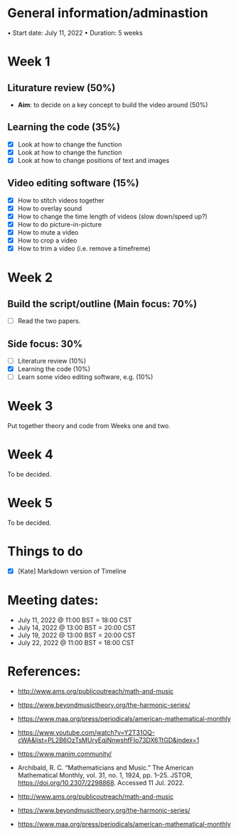 # General information/adminastion
• Start date: July 11, 2022
• Duration: 5 weeks

# Week 1
## Liturature review (50%)
+ **Aim**: to decide on a key concept to build the video around (50%)

## Learning the code (35%)
- [x] Look at how to change the function
- [x] Look at how to change the function
- [x] Look at how to change positions of text and images
## Video editing software (15%)
- [x] How to stitch videos together
- [x] How to overlay sound
- [x] How to change the time length of videos (slow down/speed up?)
- [x] How to do picture-in-picture
- [x] How to mute a video
- [x] How to crop a video
- [x] How to trim a video (i.e. remove a timefreme)

# Week 2
## Build the script/outline (Main focus: 70%)
- [ ] Read the two papers.
## Side focus: 30%
- [ ] Literature review (10%)
- [x] Learning the code (10%)
- [ ] Learn some video editing software, e.g. (10%)

# Week 3
Put together theory and code from Weeks one and two.

# Week 4
To be decided.

# Week 5
To be decided.


# Things to do
- [x] [Kate] Markdown version of Timeline
# Meeting dates:
+ July 11, 2022 @ 11:00 BST = 18:00 CST
+ July 14, 2022 @ 13:00 BST = 20:00 CST
+ July 19, 2022 @ 13:00 BST = 20:00 CST
+ July 22, 2022 @ 11:00 BST = 18:00 CST

# References:
  + http://www.ams.org/publicoutreach/math-and-music
  + https://www.beyondmusictheory.org/the-harmonic-series/
  + https://www.maa.org/press/periodicals/american-mathematical-monthly
  + https://www.youtube.com/watch?v=Y2T31OQ-cWA&list=PL2B6OzTsMUryEqjNnwshfFIo73DX6TtGD&index=1
  + https://www.manim.community/
  +  Archibald, R. C. “Mathematicians and Music.” The American Mathematical Monthly, vol. 31, no. 1, 1924, pp. 1–25. JSTOR, https://doi.org/10.2307/2298868. Accessed 11 Jul. 2022.

  + http://www.ams.org/publicoutreach/math-and-music
  + https://www.beyondmusictheory.org/the-harmonic-series/
  + https://www.maa.org/press/periodicals/american-mathematical-monthly